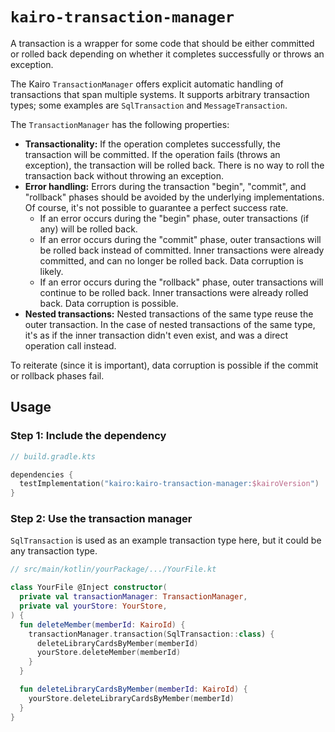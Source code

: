 # `kairo-transaction-manager`

A transaction is a wrapper for some code that should be either committed or rolled back
depending on whether it completes successfully or throws an exception.

The Kairo `TransactionManager` offers explicit automatic handling of transactions that span multiple systems.
It supports arbitrary transaction types;
some examples are `SqlTransaction` and `MessageTransaction`.

The `TransactionManager` has the following properties:

- **Transactionality:** If the operation completes successfully, the transaction will be committed.
  If the operation fails (throws an exception), the transaction will be rolled back.
  There is no way to roll the transaction back without throwing an exception.
- **Error handling:** Errors during the transaction "begin", "commit", and "rollback" phases
  should be avoided by the underlying implementations.
  Of course, it's not possible to guarantee a perfect success rate.
    - If an error occurs during the "begin" phase,
      outer transactions (if any) will be rolled back.
    - If an error occurs during the "commit" phase,
      outer transactions will be rolled back instead of committed.
      Inner transactions were already committed, and can no longer be rolled back.
      Data corruption is likely.
    - If an error occurs during the "rollback" phase,
      outer transactions will continue to be rolled back.
      Inner transactions were already rolled back.
      Data corruption is possible.
- **Nested transactions:** Nested transactions of the same type reuse the outer transaction.
  In the case of nested transactions of the same type,
  it's as if the inner transaction didn't even exist, and was a direct operation call instead.

To reiterate (since it is important),
data corruption is possible if the commit or rollback phases fail.

## Usage

### Step 1: Include the dependency

```kotlin
// build.gradle.kts

dependencies {
  testImplementation("kairo:kairo-transaction-manager:$kairoVersion")
}
```

### Step 2: Use the transaction manager

`SqlTransaction` is used as an example transaction type here,
but it could be any transaction type.

```kotlin
// src/main/kotlin/yourPackage/.../YourFile.kt

class YourFile @Inject constructor(
  private val transactionManager: TransactionManager,
  private val yourStore: YourStore,
) {
  fun deleteMember(memberId: KairoId) {
    transactionManager.transaction(SqlTransaction::class) {
      deleteLibraryCardsByMember(memberId)
      yourStore.deleteMember(memberId)
    }
  }

  fun deleteLibraryCardsByMember(memberId: KairoId) {
    yourStore.deleteLibraryCardsByMember(memberId)
  }
}
```
